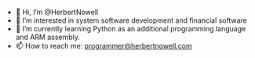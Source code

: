 - 👋 Hi, I’m @HerbertNowell
- 👀 I’m interested in system software development and financial software
- 🌱 I’m currently learning Python as an additional programming language and ARM assembly.
- 📫 How to reach me: programmer@herbertnowell.com

<!---
HerbertNowell/HerbertNowell is a ✨ special ✨ repository because its `README.md` (this file) appears on your GitHub profile.
You can click the Preview link to take a look at your changes.
--->

